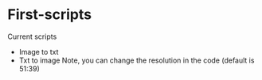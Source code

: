 # First-scripts
Current scripts
- Image to txt
- Txt to image
Note, you can change the resolution in the code (default is 51:39)
